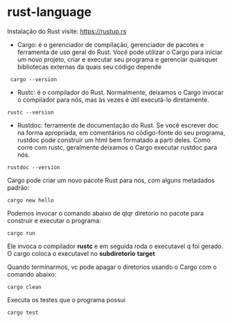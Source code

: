 ﻿# rust-language
Instalação do Rust visite: https://rustup.rs


* Cargo: é o gerenciador de compilação, gerenciador de pacotes e ferramenta de uso geral do Rust. Você pode utilizar o Cargo para iniciar um novo projeto, criar e executar
seu programa e gerenciar quaisquer bibliotecas externas da quais seu código depende
``` shell
 cargo --version 
```
* Rustc: é o compilador do Rust. Normalmente, deixamos o Cargo invocar o compilador para nós, mas às vezes é útil executá-lo diretamente.
``` shell
rustc --version
```
* Rustdoc: ferramente de documentação do Rust. Se você escrever doc na forma apropriada, em comentários no código-fonte do seu programa, rustdoc pode construir um html bem formatado
a parti deles. Como corre com rustc, geralmente deixamos o Cargo executar rustdoc para nós.
``` shell
rustdoc --version
```
Cargo pode criar um novo pacote Rust para nós, com alguns metadados padrão:
``` shell
cargo new hello
``` 
Podemos invocar o comando abaixo de qlqr diretorio no pacote para construir e executar o programa:
``` shell
cargo run 
``` 
Ele invoca o compilador **rustc** e em seguida roda o executavel q foi gerado. O cargo coloca o executavel no **subdiretorio**
**target**

Quando terminarmos, vc pode apagar o diretorios usando o Cargo com o comando abaixo:
``` shell
cargo clean
``` 

Executa os testes que o programa possui
``` shell
cargo test
``` 
